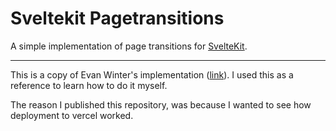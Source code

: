 # Sveltekit Pagetransitions

A simple implementation of page transitions for [SvelteKit](https://kit.svelte.dev/).

---

This is a copy of Evan Winter's implementation ([link](https://github.com/evanwinter/sveltekit-page-transitions)). I used this as a reference to learn how to do it myself.


The reason I published this repository, was because I wanted to see how deployment to vercel worked.
